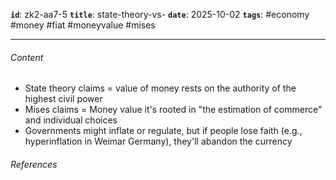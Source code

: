 **`id`**: zk2-aa7-5
**`title`**: state-theory-vs-
**`date`**: 2025-10-02
**`tags`**: #economy #money #fiat #moneyvalue #mises

---

###### Content

-   State theory claims = value of money rests on the authority of the highest civil power
-   Mises claims = Money value it's rooted in "the estimation of commerce" and individual choices
-   Governments might inflate or regulate, but if people lose faith (e.g., hyperinflation in Weimar Germany), they'll abandon the currency

###### References
